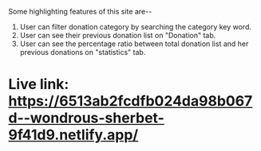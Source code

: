 Some highlighting features of this site are--


1) User can filter donation category by searching the category key word.
2) User can see their previous donation list on "Donation" tab.
3) User can see the percentage ratio between total donation list and her previous donations on "statistics" tab.


# Live link: https://6513ab2fcdfb024da98b067d--wondrous-sherbet-9f41d9.netlify.app/
